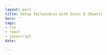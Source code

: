 ```yaml
---
layout: post
title: Setup Tailwindcss with Ionic 6 (React)
hero: ''
tags:
- css
- react
- javascript
date: 

---
```

